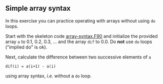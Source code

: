 ## Simple array syntax

In this exercise you can practice operating with arrays without using
`do` loops.

Start with the skeleton code [array-syntax.F90](array-syntax.F90) and
initialize the provided array `a` to 0.1, 0.2, 0.3, ... and the array 
`dif` to 0.0. Do **not** use `do` loops ("implied do" is ok).

Next, calculate the difference between two successive elements of `a`
```
dif(i) = a(i+1) - a(i)
```
using array syntax, *i.e.* without a `do` loop.
